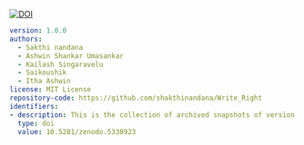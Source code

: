 
<a href="https://zenodo.org/badge/latestdoi/401511933"><img src="https://zenodo.org/badge/401511933.svg" alt="DOI"></a>
  ```yaml
  version: 1.0.0
  authors:
    - Sakthi nandana
    - Ashwin Shankar Umasankar  
    - Kailash Singaravelu
    - Saikoushik
    - Itha Ashwin
  license: MIT License
  repository-code: https://github.com/shakthinandana/Write_Right
  identifiers:
  - description: This is the collection of archived snapshots of version 1.0.0 of WriteRight
    type: doi
    value: 10.5281/zenodo.5338923
  ```

